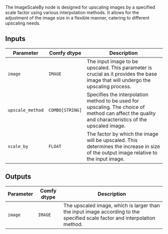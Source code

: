 The ImageScaleBy node is designed for upscaling images by a specified scale factor using various interpolation methods. It allows for the adjustment of the image size in a flexible manner, catering to different upscaling needs.

## Inputs

| Parameter       | Comfy dtype | Description                                                                 |
|-----------------|-------------|----------------------------------------------------------------------------|
| `image`         | `IMAGE`     | The input image to be upscaled. This parameter is crucial as it provides the base image that will undergo the upscaling process. |
| `upscale_method`| `COMBO[STRING]` | Specifies the interpolation method to be used for upscaling. The choice of method can affect the quality and characteristics of the upscaled image. |
| `scale_by`      | `FLOAT`     | The factor by which the image will be upscaled. This determines the increase in size of the output image relative to the input image. |

## Outputs

| Parameter | Comfy dtype | Description                                                   |
|-----------|-------------|---------------------------------------------------------------|
| `image`   | `IMAGE`     | The upscaled image, which is larger than the input image according to the specified scale factor and interpolation method. |
